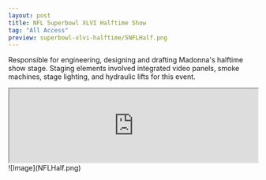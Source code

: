 ```yaml
---
layout: post
title: NFL Superbowl XLVI Halftime Show
tag: "All Access"
preview: superbowl-xlvi-halftime/5NFLHalf.png
---
```

Responsible for engineering, designing and drafting Madonna's halftime show stage. Staging elements involved integrated video panels, smoke machines, stage lighting, and hydraulic lifts for this event.

<iframe width="100%" src="https://www.youtube.com/embed/xPIiaSnYV5E?color=white&theme=light"></iframe>
![Image](NFLHalf.png)
